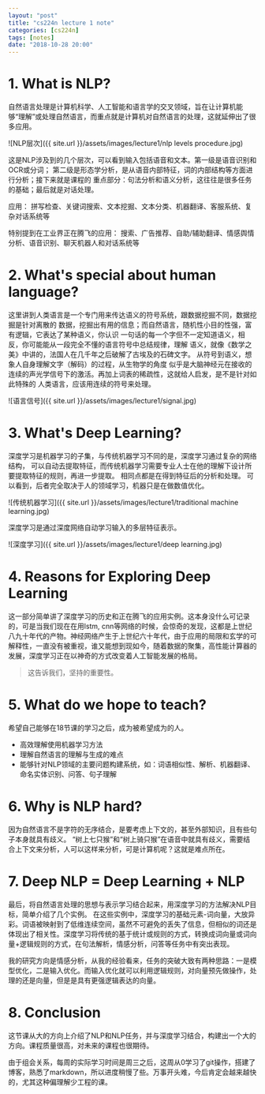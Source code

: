 ```yaml
---
layout: "post"
title: "cs224n lecture 1 note"
categories: [cs224n]
tags: [notes]
date: "2018-10-28 20:00"
---
```

# 1. What is NLP?
自然语言处理是计算机科学、人工智能和语言学的交叉领域，旨在让计算机能够“理解”或处理自然语言，而重点就是计算机对自然语言的处理，这就延伸出了很多应用。

![NLP层次]({{ site.url }}/assets/images/lecture1/nlp levels procedure.jpg)

这是NLP涉及到的几个层次，可以看到输入包括语音和文本。第一级是语音识别和OCR或分词；
第二级是形态学分析，是从语音内部特征，词的内部结构等方面进行分析；接下来就是课程的
重点部分：句法分析和语义分析，这往往是很多任务的基础；最后就是对话处理。

应用：
拼写检查、关键词搜索、文本挖掘、文本分类、机器翻译、客服系统、复杂对话系统等

特别提到在工业界正在腾飞的应用：
搜索、广告推荐、自助/辅助翻译、情感舆情分析、语音识别、聊天机器人和对话系统等

# 2. What's special about human language?
这里讲到人类语言是一个专门用来传达语义的符号系统，跟数据挖掘不同，数据挖掘是针对离散的
数据，挖掘出有用的信息；而自然语言，随机性小目的性强，富有逻辑，它表达了某种语义，你认识
一句话的每一个字但不一定知道语义，相反，你可能能从一段完全不懂的语言符号中总结规律，理解
语义，就像《数学之美》中讲的，法国人在几千年之后破解了古埃及的石碑文字。
从符号到语义，想象人自身理解文字（解码）的过程，从生物学的角度
似乎是大脑神经元在接收的连续的声光学信号下的激活。再加上词表的稀疏性，这就给人启发，是不是针对如此特殊的
人类语言，应该用连续的符号来处理。

![语言信号]({{ site.url }}/assets/images/lecture1/signal.jpg)

# 3. What's Deep Learning?
深度学习是机器学习的子集，与传统机器学习不同的是，深度学习通过复杂的网络结构，
可以自动去提取特征，而传统机器学习需要专业人士在他的理解下设计所要提取特征的规则，再进一步提取。
相同点都是在得到特征后的分析和处理。
可以看到，后者完全取决于人的领域学习，机器只是在做数值优化。

![传统机器学习]({{ site.url }}/assets/images/lecture1/traditional machine learning.jpg)

深度学习是通过深度网络自动学习输入的多层特征表示。

![深度学习]({{ site.url }}/assets/images/lecture1/deep learning.jpg)

# 4. Reasons for Exploring Deep Learning
这一部分简单讲了深度学习的历史和正在腾飞的应用实例。这本身没什么可记录的，可是当我们现在在用lstm, cnn等网络的时候，会惊奇的发现，这都是上世纪八九十年代的产物。神经网络产生于上世纪六十年代，由于应用的局限和玄学的可解释性，一直没有被重视，谁又能想到现如今，随着数据的聚集，高性能计算器的发展，深度学习正在以神奇的方式改变着人工智能发展的格局。
> 这告诉我们，坚持的重要性。

# 5. What do we hope to teach?
希望自己能够在18节课的学习之后，成为被希望成为的人。
* 高效理解使用机器学习方法
* 理解自然语言的理解与生成的难点
* 能够针对NLP领域的主要问题构建系统，如：词语相似性、解析、机器翻译、命名实体识别、问答、句子理解

# 6. Why is NLP hard?
因为自然语言不是字符的无序结合，是要考虑上下文的，甚至外部知识，且有些句子本身就具有歧义。
“树上七只猴”和“树上骑只猴”在语音中就具有歧义，需要结合上下文来分析，人可以这样来分析，可是计算机呢？这就是难点所在。

# 7. Deep NLP = Deep Learning + NLP
最后，将自然语言处理的思想与表示学习结合起来，用深度学习的方法解决NLP目标，简单介绍了几个实例。
在这些实例中，深度学习的基础元素-词向量，大放异彩。词语被映射到了低维连续空间，虽然不可避免的丢失了信息，但相似的词还是体现出了相关性。深度学习将传统的基于统计或规则的方式，转换成词向量或词向量+逻辑规则的方式，在句法解析，情感分析，问答等任务中有突出表现。

我的研究方向是情感分析，从我的经验看来，任务的突破大致有两种思路：一是模型优化，二是输入优化。而输入优化就可以利用逻辑规则，对向量预先做操作，处理的还是向量，但是是具有更强逻辑表达的向量。

# 8. Conclusion
这节课从大的方向上介绍了NLP和NLP任务，并与深度学习结合，构建出一个大的方向。课程质量很高，对未来的课程也很期待。

由于组会关系，每周的实际学习时间是周三之后，这周从0学习了git操作，搭建了博客，熟悉了markdown，所以进度稍慢了些。万事开头难，今后肯定会越来越快的，尤其这种偏理解少工程的课。
